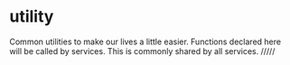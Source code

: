 # utility
Common utilities to make our lives a little easier.
Functions declared here will be called by services. This is commonly shared by all services.
/////
